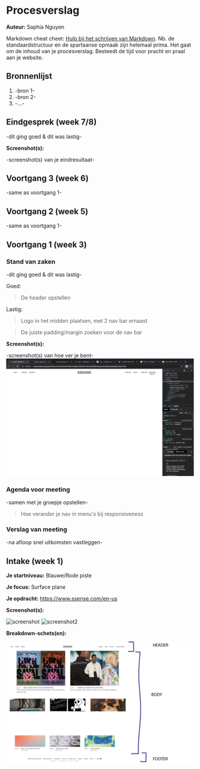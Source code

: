 # Procesverslag
**Auteur:** Saphia Nguyen

Markdown cheat cheet: [Hulp bij het schrijven van Markdown](https://github.com/adam-p/markdown-here/wiki/Markdown-Cheatsheet). Nb. de standaardstructuur en de spartaanse opmaak zijn helemaal prima. Het gaat om de inhoud van je procesverslag. Besteedt de tijd voor pracht en praal aan je website.



## Bronnenlijst
1. -bron 1-
2. -bron 2-
3. -...-



## Eindgesprek (week 7/8)

-dit ging goed & dit was lastig-

**Screenshot(s):**

-screenshot(s) van je eindresultaat-



## Voortgang 3 (week 6)

-same as voortgang 1-



## Voortgang 2 (week 5)

-same as voortgang 1-



## Voortgang 1 (week 3)

### Stand van zaken

-dit ging goed & dit was lastig-

Goed:
> De header opstellen

Lastig:
> Logo in het midden plaatsen, met 2 nav bar ernaast

> De juiste padding/margin zoeken voor de nav bar

**Screenshot(s):**

-screenshot(s) van hoe ver je bent-
![voortgang](images/voortgang.png)

### Agenda voor meeting

-samen met je groepje opstellen-
> Hoe verander je nav in menu's bij responsiveness


### Verslag van meeting

-na afloop snel uitkomsten vastleggen-



## Intake (week 1)

**Je startniveau:** Blauwe/Rode piste

**Je focus:** Surface plane

**Je opdracht:** https://www.ssense.com/en-us

**Screenshot(s):**

![screenshot](images/screen1.jpg)
![screenshot2](images/screen2.jpg)


**Breakdown-schets(en):**

![breakdown](images/breakdown.png)
